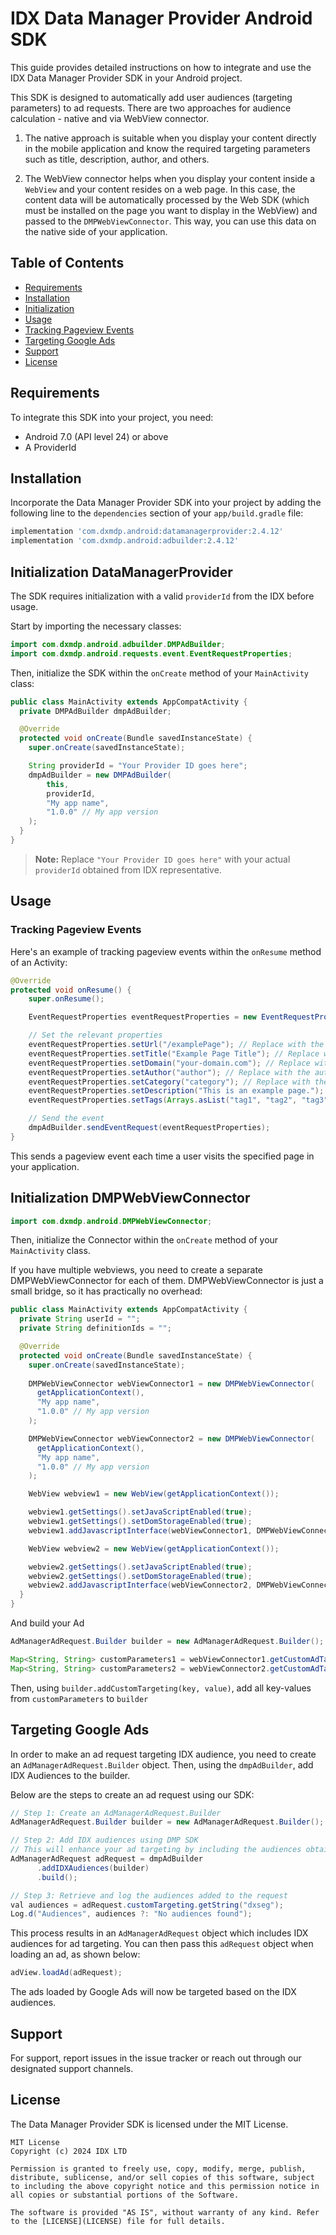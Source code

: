 # IDX Data Manager Provider Android SDK

This guide provides detailed instructions on how to integrate and use the IDX Data Manager Provider SDK in your Android project.

This SDK is designed to automatically add user audiences (targeting parameters) to ad requests. There are two approaches for audience calculation - native and via WebView connector.

1. The native approach is suitable when you display your content directly in the mobile application and know the required targeting parameters such as title, description, author, and others.

2. The WebView connector helps when you display your content inside a `WebView` and your content resides on a web page. In this case, the content data will be automatically processed by the Web SDK (which must be installed on the page you want to display in the WebView) and passed to the `DMPWebViewConnector`. This way, you can use this data on the native side of your application.

## Table of Contents

- [Requirements](#requirements)
- [Installation](#installation)
- [Initialization](#initialization)
- [Usage](#usage)
- [Tracking Pageview Events](#tracking-pageview-events)
- [Targeting Google Ads](#targeting-google-ads)
- [Support](#support)
- [License](#license)

## Requirements

To integrate this SDK into your project, you need:

- Android 7.0 (API level 24) or above
- A ProviderId

## Installation

Incorporate the Data Manager Provider SDK into your project by adding the following line to the `dependencies` section of your `app/build.gradle` file:

```gradle
implementation 'com.dxmdp.android:datamanagerprovider:2.4.12'
implementation 'com.dxmdp.android:adbuilder:2.4.12'
```

## Initialization DataManagerProvider

The SDK requires initialization with a valid `providerId` from the IDX before usage.

Start by importing the necessary classes:

```java
import com.dxmdp.android.adbuilder.DMPAdBuilder;
import com.dxmdp.android.requests.event.EventRequestProperties;
```

Then, initialize the SDK within the `onCreate` method of your `MainActivity` class:

```java
public class MainActivity extends AppCompatActivity {
  private DMPAdBuilder dmpAdBuilder;

  @Override
  protected void onCreate(Bundle savedInstanceState) {
    super.onCreate(savedInstanceState);

    String providerId = "Your Provider ID goes here";
    dmpAdBuilder = new DMPAdBuilder(
        this,
        providerId,
        "My app name",
        "1.0.0" // My app version
    );
  }
}
```

> **Note:** Replace `"Your Provider ID goes here"` with your actual `providerId` obtained from IDX representative.

## Usage

### Tracking Pageview Events

Here's an example of tracking pageview events within the `onResume` method of an Activity:

```java
@Override
protected void onResume() {
    super.onResume();

    EventRequestProperties eventRequestProperties = new EventRequestProperties();

    // Set the relevant properties
    eventRequestProperties.setUrl("/examplePage"); // Replace with the specific page URL or identifier
    eventRequestProperties.setTitle("Example Page Title"); // Replace with the specific page title
    eventRequestProperties.setDomain("your-domain.com"); // Replace with your domain
    eventRequestProperties.setAuthor("author"); // Replace with the author of the page
    eventRequestProperties.setCategory("category"); // Replace with the category of the page
    eventRequestProperties.setDescription("This is an example page."); // Replace with the description of the page
    eventRequestProperties.setTags(Arrays.asList("tag1", "tag2", "tag3")); // Replace with the tags related to the page

    // Send the event
    dmpAdBuilder.sendEventRequest(eventRequestProperties);
}
```

This sends a pageview event each time a user visits the specified page in your application.

## Initialization DMPWebViewConnector

```java
import com.dxmdp.android.DMPWebViewConnector;
```

Then, initialize the Connector within the `onCreate` method of your `MainActivity` class.

If you have multiple webviews, you need to create a separate DMPWebViewConnector for each of them. DMPWebViewConnector is just a small bridge, so it has practically no overhead:

```java
public class MainActivity extends AppCompatActivity {
  private String userId = "";
  private String definitionIds = "";

  @Override
  protected void onCreate(Bundle savedInstanceState) {
    super.onCreate(savedInstanceState);
    
    DMPWebViewConnector webViewConnector1 = new DMPWebViewConnector(
      getApplicationContext(),
      "My app name",
      "1.0.0" // My app version
    );

    DMPWebViewConnector webViewConnector2 = new DMPWebViewConnector(
      getApplicationContext(),
      "My app name",
      "1.0.0" // My app version
    );

    WebView webview1 = new WebView(getApplicationContext());

    webview1.getSettings().setJavaScriptEnabled(true);
    webview1.getSettings().setDomStorageEnabled(true);
    webview1.addJavascriptInterface(webViewConnector1, DMPWebViewConnector.CONNECTOR_NAME);

    WebView webview2 = new WebView(getApplicationContext());

    webview2.getSettings().setJavaScriptEnabled(true);
    webview2.getSettings().setDomStorageEnabled(true);
    webview2.addJavascriptInterface(webViewConnector2, DMPWebViewConnector.CONNECTOR_NAME);
  }
}
```

And build your Ad

```java
AdManagerAdRequest.Builder builder = new AdManagerAdRequest.Builder();

Map<String, String> customParameters1 = webViewConnector1.getCustomAdTargeting();
Map<String, String> customParameters2 = webViewConnector2.getCustomAdTargeting();
```

Then, using `builder.addCustomTargeting(key, value)`, add all key-values from `customParameters` to `builder`

## Targeting Google Ads

In order to make an ad request targeting IDX audience, you need to create an `AdManagerAdRequest.Builder` object. Then, using the `dmpAdBuilder`, add IDX Audiences to the builder.

Below are the steps to create an ad request using our SDK:

```java
// Step 1: Create an AdManagerAdRequest.Builder
AdManagerAdRequest.Builder builder = new AdManagerAdRequest.Builder();

// Step 2: Add IDX audiences using DMP SDK
// This will enhance your ad targeting by including the audiences obtained from the IDX.
AdManagerAdRequest adRequest = dmpAdBuilder
      .addIDXAudiences(builder)
      .build();

// Step 3: Retrieve and log the audiences added to the request
val audiences = adRequest.customTargeting.getString("dxseg");
Log.d("Audiences", audiences ?: "No audiences found");
```

This process results in an `AdManagerAdRequest` object which includes IDX audiences for ad targeting. You can then pass this `adRequest` object when loading an ad, as shown below:

```java
adView.loadAd(adRequest);
```

The ads loaded by Google Ads will now be targeted based on the IDX audiences.

## Support

For support, report issues in the issue tracker or reach out through our designated support channels.

## License

The Data Manager Provider SDK is licensed under the MIT License.

```
MIT License
Copyright (c) 2024 IDX LTD

Permission is granted to freely use, copy, modify, merge, publish, distribute, sublicense, and/or sell copies of this software, subject to including the above copyright notice and this permission notice in all copies or substantial portions of the Software.

The software is provided "AS IS", without warranty of any kind. Refer to the [LICENSE](LICENSE) file for full details.